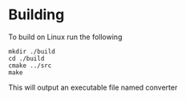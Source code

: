 # Building
To build on Linux run the following

    mkdir ./build
    cd ./build
    cmake ../src
    make
This will output an executable file named converter 